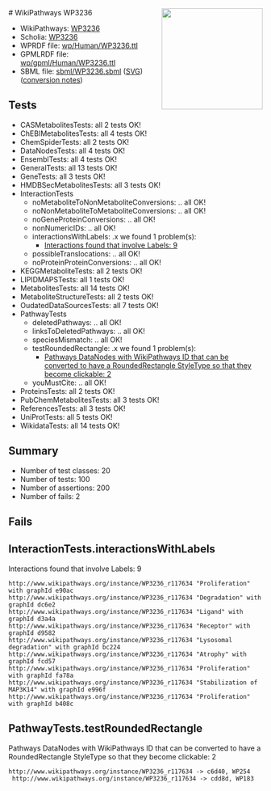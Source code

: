 <img style="float: right; width: 200px" src="../logo.png" />
# WikiPathways WP3236

* WikiPathways: [WP3236](https://identifiers.org/wikipathways:WP3236)
* Scholia: [WP3236](https://scholia.toolforge.org/wikipathways/WP3236)
* WPRDF file: [wp/Human/WP3236.ttl](../wp/Human/WP3236.ttl)
* GPMLRDF file: [wp/gpml/Human/WP3236.ttl](../wp/gpml/Human/WP3236.ttl)
* SBML file: [sbml/WP3236.sbml](../sbml/WP3236.sbml) ([SVG](../sbml/WP3236.svg)) ([conversion notes](../sbml/WP3236.txt))

## Tests
* CASMetabolitesTests: all 2 tests OK!
* ChEBIMetabolitesTests: all 4 tests OK!
* ChemSpiderTests: all 2 tests OK!
* DataNodesTests: all 4 tests OK!
* EnsemblTests: all 4 tests OK!
* GeneralTests: all 13 tests OK!
* GeneTests: all 3 tests OK!
* HMDBSecMetabolitesTests: all 3 tests OK!
* InteractionTests
    * noMetaboliteToNonMetaboliteConversions: .. all OK!
    * noNonMetaboliteToMetaboliteConversions: .. all OK!
    * noGeneProteinConversions: .. all OK!
    * nonNumericIDs: .. all OK!
    * interactionsWithLabels: .x we found 1 problem(s):
        * [Interactions found that involve Labels: 9](#630d2680)
    * possibleTranslocations: .. all OK!
    * noProteinProteinConversions: .. all OK!
* KEGGMetaboliteTests: all 2 tests OK!
* LIPIDMAPSTests: all 1 tests OK!
* MetabolitesTests: all 14 tests OK!
* MetaboliteStructureTests: all 2 tests OK!
* OudatedDataSourcesTests: all 7 tests OK!
* PathwayTests
    * deletedPathways: .. all OK!
    * linksToDeletedPathways: .. all OK!
    * speciesMismatch: .. all OK!
    * testRoundedRectangle: .x we found 1 problem(s):
        * [Pathways DataNodes with WikiPathways ID that can be converted to have a RoundedRectangle StyleType so that they become clickable: 2](#9fbad3cc)
    * youMustCite: .. all OK!
* ProteinsTests: all 2 tests OK!
* PubChemMetabolitesTests: all 3 tests OK!
* ReferencesTests: all 3 tests OK!
* UniProtTests: all 5 tests OK!
* WikidataTests: all 14 tests OK!


## Summary

* Number of test classes: 20
* Number of tests: 100
* Number of assertions: 200
* Number of fails: 2

## Fails

<a name="630d2680" />

## InteractionTests.interactionsWithLabels

Interactions found that involve Labels: 9
```
http://www.wikipathways.org/instance/WP3236_r117634 "Proliferation" with graphId e90ac
http://www.wikipathways.org/instance/WP3236_r117634 "Degradation" with graphId dc6e2
http://www.wikipathways.org/instance/WP3236_r117634 "Ligand" with graphId d3a4a
http://www.wikipathways.org/instance/WP3236_r117634 "Receptor" with graphId d9582
http://www.wikipathways.org/instance/WP3236_r117634 "Lysosomal degradation" with graphId bc224
http://www.wikipathways.org/instance/WP3236_r117634 "Atrophy" with graphId fcd57
http://www.wikipathways.org/instance/WP3236_r117634 "Proliferation" with graphId fa78a
http://www.wikipathways.org/instance/WP3236_r117634 "Stabilization of MAP3K14" with graphId e996f
http://www.wikipathways.org/instance/WP3236_r117634 "Proliferation" with graphId b408c
```

<a name="9fbad3cc" />

## PathwayTests.testRoundedRectangle

Pathways DataNodes with WikiPathways ID that can be converted to have a RoundedRectangle StyleType so that they become clickable: 2
```
http://www.wikipathways.org/instance/WP3236_r117634 -> c6d40, WP254
 http://www.wikipathways.org/instance/WP3236_r117634 -> cdd8d, WP183
 ```


